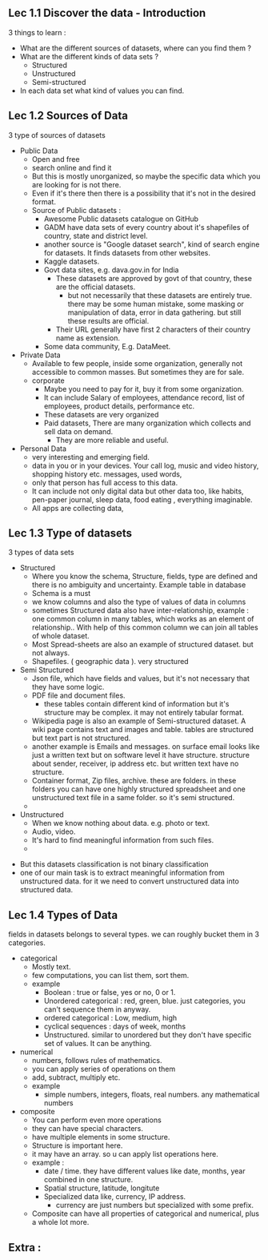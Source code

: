 ## Lec 1.1 Discover the data - Introduction

3 things to learn :
- What are the different sources of datasets, where can you find them ?
- What are the different kinds of data sets ?
	- Structured
	- Unstructured
	- Semi-structured
- In each data set what kind of values you can find.

## Lec 1.2 Sources of Data

3 type of sources of datasets
- Public Data
	- Open and free
	- search online and find it
	- But this is mostly unorganized, so maybe the specific data which you are looking for is not there.
	- Even if it's there then there is a possibility that it's not in the desired format.
	- Source of Public datasets :
		- Awesome Public datasets catalogue on GitHub
		- GADM have data sets of every country about it's shapefiles of country, state and district level.
		- another source is "Google dataset search", kind of search engine for datasets. It finds datasets from other websites.
		- Kaggle datasets.
		- Govt data sites, e.g. dava.gov.in for India
			-  These datasets are approved by govt of that country, these are the official datasets. 
				- but not necessarily that these datasets are entirely true. there may be some human mistake, some masking or manipulation of data, error in data gathering. but still these results are official.
			- Their URL generally have first 2 characters of their country name as extension.
		- Some data community, E.g. DataMeet. 
- Private Data
	- Available to few people, inside some organization, generally not accessible to common masses. But sometimes they are for sale.
	- corporate
		- Maybe you need to pay for it, buy it from some organization.
		- It can include Salary of employees, attendance record, list of employees, product details, performance etc.
		- These datasets are very organized
      -  Paid datasets, There are many organization which collects and sell data on demand.
	      - They are more reliable and useful.
- Personal Data
	- very interesting and emerging field.
	- data in you or in your devices. Your call log, music and video history, shopping history etc. messages, used words, 
	- only that person has full access to this data.
	- It can include not only digital data but other data too, like habits, pen-paper journal, sleep data, food eating , everything imaginable.
	- All apps are collecting data,

## Lec 1.3 Type of datasets

3 types of data sets
- Structured
	- Where you know the schema, Structure, fields, type are defined and there is no ambiguity and uncertainty. Example table in database
	- Schema is a must
	- we know columns and also the type of values of data in columns
	- sometimes Structured data also have inter-relationship, example : one common column in many tables, which works as an element of relationship.. With help of this common column we can join all tables of whole dataset.
	- Most Spread-sheets are also an example of structured dataset. but not always.
	- Shapefiles. ( geographic data ). very structured
- Semi Structured
	- Json file, which have fields and values, but it's not necessary that they have some logic.
	- PDF file and document files.
		- these tables contain different kind of information but it's structure may be complex. it may not entirely tabular format.
	- Wikipedia page is also an example of Semi-structured dataset. A wiki page contains text and images and table. tables are structured but text part is not structured. 
	- another example is Emails and messages. on surface email looks like just a written text but on software level it have structure. structure about sender, receiver, ip address etc. but written text have no structure.
	-  Container format, Zip files, archive. these are folders. in these folders you can have one highly structured spreadsheet and one unstructured text file in a same folder. so it's semi structured.
	- 
- Unstructured
	- When we know nothing about data. e.g. photo or text.
	- Audio, video.
	- It's hard to find meaningful information from such files.
	- 


* But this datasets classification is not binary classification
* one of our main task is to extract meaningful information from unstructured data. for it we need to convert unstructured data into structured data.

## Lec 1.4 Types of Data

fields in datasets belongs to several types. we can roughly bucket them in 3 categories.
- categorical
	- Mostly text.
	- few computations, you can list them, sort them.
	- example
		- Boolean : true or false, yes or no, 0 or 1.
		- Unordered categorical : red, green, blue. just categories, you can't sequence them in anyway.
		- ordered categorical : Low, medium, high
		- cyclical sequences : days of week, months
		- Unstructured. similar to unordered but they don't have specific set of values. It can be anything.
- numerical
	- numbers, follows rules of mathematics.
	- you can apply series of operations on them
	- add, subtract, multiply etc.
	- example
		- simple numbers, integers, floats, real numbers. any mathematical numbers
- composite
	- You can perform even more operations
	- they can have special characters.
	- have multiple elements in some structure.
	- Structure is important here.
	- it may have an array. so u can apply list operations here.
	- example :
		- date / time. they have different values like date, months, year combined in one structure.
		- Spatial structure, latitude, longitute
		- Specialized data like, currency, IP address.
			- currency are just numbers but specialized with some prefix.
	- Composite can have all properties of categorical and numerical, plus a whole lot more.

## Extra :
